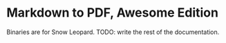Markdown to PDF, Awesome Edition
================================

Binaries are for Snow Leopard.
TODO: write the rest of the documentation.
